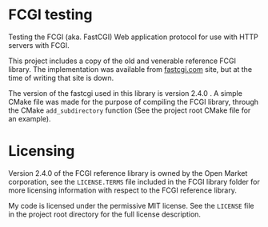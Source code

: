 # FCGI testing

Testing the FCGI (aka. FastCGI) Web application protocol for use with HTTP servers with FCGI.

This project includes a copy of the old and venerable reference FCGI library. The implementation was available from [fastcgi.com](http://www.fastcgi.com) site, but at the time of writing that site is down.

The version of the fastcgi used in this library is version 2.4.0 . A simple CMake file was made for the purpose of compiling the FCGI library, through the CMake `add_subdirectory` function (See the project root CMake file for an example).


# Licensing

Version 2.4.0 of the FCGI reference library is owned by the Open Market corporation, see the `LICENSE.TERMS` file included in the FCGI library folder for more licensing information with respect to the FCGI reference library.

My code is licensed under the permissive MIT license. See the `LICENSE` file in the project root directory for the full license description.